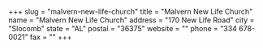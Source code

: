 +++
slug = "malvern-new-life-church"
title = "Malvern New Life Church"
name = "Malvern New Life Church"
address = "170 New Life Road"
city = "Slocomb"
state = "AL"
postal = "36375"
website = ""
phone = "334 678-0021"
fax = ""
+++

